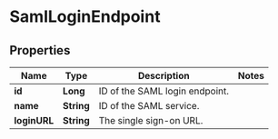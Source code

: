 

# SamlLoginEndpoint

## Properties

Name | Type | Description | Notes
------------ | ------------- | ------------- | -------------
**id** | **Long** | ID of the SAML login endpoint. | 
**name** | **String** | ID of the SAML service. | 
**loginURL** | **String** | The single sign-on URL. | 



